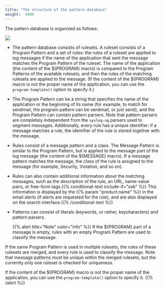 ```yaml
---
title: "The structure of the pattern database"
weight:  4900
---
```

<!-- DISCLAIMER: This file is based on the syslog-ng Open Source Edition documentation https://github.com/balabit/syslog-ng-ose-guides/commit/2f4a52ee61d1ea9ad27cb4f3168b95408fddfdf2 and is used under the terms of The syslog-ng Open Source Edition Documentation License. The file has been modified by Axoflow. -->

The pattern database is organized as follows:

![](/images/figures/fig-patterndb-structure.png)

  - The pattern database consists of rulesets. A ruleset consists of a Program Pattern and a set of rules: the rules of a ruleset are applied to log messages if the name of the application that sent the message matches the Program Pattern of the ruleset. The name of the application (the content of the ${PROGRAM} macro) is compared to the Program Patterns of the available rulesets, and then the rules of the matching rulesets are applied to the message. (If the content of the ${PROGRAM} macro is not the proper name of the application, you can use the `program-template()` option to specify it.)

  - The Program Pattern can be a string that specifies the name of the application or the beginning of its name (for example, to match for sendmail, the program pattern can be sendmail, or just send), and the Program Pattern can contain pattern parsers. Note that pattern parsers are completely independent from the `syslog-ng` parsers used to segment messages. Additionally, every rule has a unique identifier: if a message matches a rule, the identifier of the rule is stored together with the message.

  - Rules consist of a message pattern and a class. The Message Pattern is similar to the Program Pattern, but is applied to the message part of the log message (the content of the ${MESSAGE} macro). If a message pattern matches the message, the class of the rule is assigned to the message (for example, Security, Violation, and so on).

  - Rules can also contain additional information about the matching messages, such as the description of the rule, an URL, name-value pairs, or free-form tags.{{% conditional-text include-if="ssb" %}} This information is displayed by the {{% param "product.name" %}} in the email alerts (if alerts are requested for the rule), and are also displayed on the search interface.{{% /conditional-text %}}

  - Patterns can consist of literals (keywords, or rather, keycharacters) and pattern parsers.
    
    {{% alert title="Note" color="info" %}}
If the ${PROGRAM} part of a message is empty, rules with an empty Program Pattern are used to classify the message.
    
If the same Program Pattern is used in multiple rulesets, the rules of these rulesets are merged, and every rule is used to classify the message. Note that message patterns must be unique within the merged rulesets, but the currently only one ruleset is checked for uniqueness.
    
If the content of the ${PROGRAM} macro is not the proper name of the application, you can use the `program-template()` option to specify it.
    {{% /alert %}}
